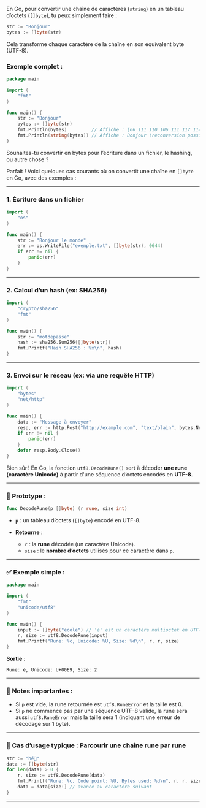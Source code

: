 En Go, pour convertir une chaîne de caractères (`string`) en un tableau d’octets (`[]byte`), tu peux simplement faire :

```go
str := "Bonjour"
bytes := []byte(str)
```

Cela transforme chaque caractère de la chaîne en son équivalent byte (UTF-8).

### Exemple complet :

```go
package main

import (
	"fmt"
)

func main() {
	str := "Bonjour"
	bytes := []byte(str)
	fmt.Println(bytes)         // Affiche : [66 111 110 106 111 117 114]
	fmt.Println(string(bytes)) // Affiche : Bonjour (reconversion possible)
}
```

Souhaites-tu convertir en bytes pour l’écriture dans un fichier, le hashing, ou autre chose ?

Parfait ! Voici quelques cas courants où on convertit une chaîne en `[]byte` en Go, avec des exemples :

---

### 1. **Écriture dans un fichier**

```go
import (
	"os"
)

func main() {
	str := "Bonjour le monde"
	err := os.WriteFile("exemple.txt", []byte(str), 0644)
	if err != nil {
		panic(err)
	}
}
```

---

### 2. **Calcul d’un hash (ex: SHA256)**

```go
import (
	"crypto/sha256"
	"fmt"
)

func main() {
	str := "motdepasse"
	hash := sha256.Sum256([]byte(str))
	fmt.Printf("Hash SHA256 : %x\n", hash)
}
```

---

### 3. **Envoi sur le réseau (ex: via une requête HTTP)**

```go
import (
	"bytes"
	"net/http"
)

func main() {
	data := "Message à envoyer"
	resp, err := http.Post("http://example.com", "text/plain", bytes.NewBuffer([]byte(data)))
	if err != nil {
		panic(err)
	}
	defer resp.Body.Close()
}
```

Bien sûr ! En Go, la fonction `utf8.DecodeRune()` sert à décoder **une rune (caractère Unicode)** à partir d'une séquence d’octets encodés en **UTF-8**.

---

### 📌 Prototype :

```go
func DecodeRune(p []byte) (r rune, size int)
```

* **`p`** : un tableau d’octets (`[]byte`) encodé en UTF-8.
* **Retourne** :

  * `r` : la **rune** décodée (un caractère Unicode).
  * `size` : le **nombre d’octets** utilisés pour ce caractère dans `p`.

---

### ✅ Exemple simple :

```go
package main

import (
	"fmt"
	"unicode/utf8"
)

func main() {
	input := []byte("école") // 'é' est un caractère multioctet en UTF-8
	r, size := utf8.DecodeRune(input)
	fmt.Printf("Rune: %c, Unicode: %U, Size: %d\n", r, r, size)
}
```

**Sortie** :

```
Rune: é, Unicode: U+00E9, Size: 2
```

---

### 🔎 Notes importantes :

* Si `p` est vide, la rune retournée est `utf8.RuneError` et la taille est 0.
* Si `p` ne commence pas par une séquence UTF-8 valide, la rune sera aussi `utf8.RuneError` mais la taille sera 1 (indiquant une erreur de décodage sur 1 byte).

---

### 📘 Cas d’usage typique : Parcourir une chaîne rune par rune

```go
str := "hé🦊"
data := []byte(str)
for len(data) > 0 {
    r, size := utf8.DecodeRune(data)
    fmt.Printf("Rune: %c, Code point: %U, Bytes used: %d\n", r, r, size)
    data = data[size:] // avance au caractère suivant
}
```

---
